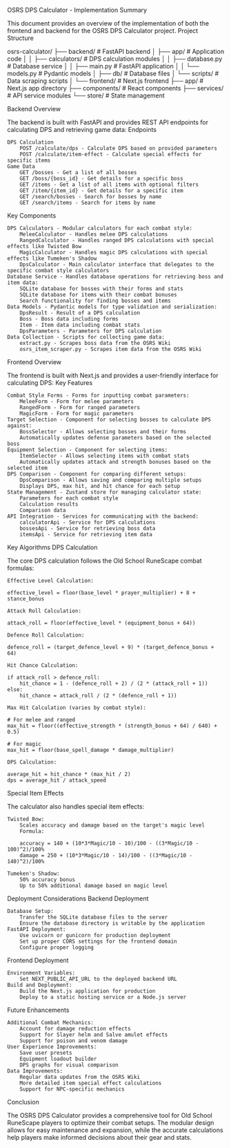 OSRS DPS Calculator - Implementation Summary

This document provides an overview of the implementation of both the frontend and backend for the OSRS DPS Calculator project.
Project Structure

osrs-calculator/
├── backend/               # FastAPI backend
│   ├── app/              # Application code
│   │   ├── calculators/  # DPS calculation modules
│   │   ├── database.py   # Database service
│   │   ├── main.py       # FastAPI application
│   │   └── models.py     # Pydantic models
│   ├── db/               # Database files
│   └── scripts/          # Data scraping scripts
│
└── frontend/             # Next.js frontend
    ├── app/              # Next.js app directory
    ├── components/       # React components
    ├── services/         # API service modules
    └── store/            # State management

Backend Overview

The backend is built with FastAPI and provides REST API endpoints for calculating DPS and retrieving game data:
Endpoints

    DPS Calculation
        POST /calculate/dps - Calculate DPS based on provided parameters
        POST /calculate/item-effect - Calculate special effects for specific items
    Game Data
        GET /bosses - Get a list of all bosses
        GET /boss/{boss_id} - Get details for a specific boss
        GET /items - Get a list of all items with optional filters
        GET /item/{item_id} - Get details for a specific item
        GET /search/bosses - Search for bosses by name
        GET /search/items - Search for items by name

Key Components

    DPS Calculators - Modular calculators for each combat style:
        MeleeCalculator - Handles melee DPS calculations
        RangedCalculator - Handles ranged DPS calculations with special effects like Twisted Bow
        MagicCalculator - Handles magic DPS calculations with special effects like Tumeken's Shadow
        DpsCalculator - Main calculator interface that delegates to the specific combat style calculators
    Database Service - Handles database operations for retrieving boss and item data:
        SQLite database for bosses with their forms and stats
        SQLite database for items with their combat bonuses
        Search functionality for finding bosses and items
    Data Models - Pydantic models for type validation and serialization:
        DpsResult - Result of a DPS calculation
        Boss - Boss data including forms
        Item - Item data including combat stats
        DpsParameters - Parameters for DPS calculation
    Data Collection - Scripts for collecting game data:
        extract.py - Scrapes boss data from the OSRS Wiki
        osrs_item_scraper.py - Scrapes item data from the OSRS Wiki

Frontend Overview

The frontend is built with Next.js and provides a user-friendly interface for calculating DPS:
Key Features

    Combat Style Forms - Forms for inputting combat parameters:
        MeleeForm - Form for melee parameters
        RangedForm - Form for ranged parameters
        MagicForm - Form for magic parameters
    Target Selection - Component for selecting bosses to calculate DPS against:
        BossSelector - Allows selecting bosses and their forms
        Automatically updates defense parameters based on the selected boss
    Equipment Selection - Component for selecting items:
        ItemSelector - Allows selecting items with combat stats
        Automatically updates attack and strength bonuses based on the selected item
    DPS Comparison - Component for comparing different setups:
        DpsComparison - Allows saving and comparing multiple setups
        Displays DPS, max hit, and hit chance for each setup
    State Management - Zustand store for managing calculator state:
        Parameters for each combat style
        Calculation results
        Comparison data
    API Integration - Services for communicating with the backend:
        calculatorApi - Service for DPS calculations
        bossesApi - Service for retrieving boss data
        itemsApi - Service for retrieving item data

Key Algorithms
DPS Calculation

The core DPS calculation follows the Old School RuneScape combat formulas:

    Effective Level Calculation:

    effective_level = floor(base_level * prayer_multiplier) + 8 + stance_bonus

    Attack Roll Calculation:

    attack_roll = floor(effective_level * (equipment_bonus + 64))

    Defence Roll Calculation:

    defence_roll = (target_defence_level + 9) * (target_defence_bonus + 64)

    Hit Chance Calculation:

    if attack_roll > defence_roll:
        hit_chance = 1 - (defence_roll + 2) / (2 * (attack_roll + 1))
    else:
        hit_chance = attack_roll / (2 * (defence_roll + 1))

    Max Hit Calculation (varies by combat style):

    # For melee and ranged
    max_hit = floor((effective_strength * (strength_bonus + 64) / 640) + 0.5)

    # For magic
    max_hit = floor(base_spell_damage * damage_multiplier)

    DPS Calculation:

    average_hit = hit_chance * (max_hit / 2)
    dps = average_hit / attack_speed

Special Item Effects

The calculator also handles special item effects:

    Twisted Bow:
        Scales accuracy and damage based on the target's magic level
        Formula:

        accuracy = 140 + (10*3*Magic/10 - 10)/100 - ((3*Magic/10 - 100)^2)/100%
        damage = 250 + (10*3*Magic/10 - 14)/100 - ((3*Magic/10 - 140)^2)/100%

    Tumeken's Shadow:
        50% accuracy bonus
        Up to 50% additional damage based on magic level

Deployment Considerations
Backend Deployment

    Database Setup:
        Transfer the SQLite database files to the server
        Ensure the database directory is writable by the application
    FastAPI Deployment:
        Use uvicorn or gunicorn for production deployment
        Set up proper CORS settings for the frontend domain
        Configure proper logging

Frontend Deployment

    Environment Variables:
        Set NEXT_PUBLIC_API_URL to the deployed backend URL
    Build and Deployment:
        Build the Next.js application for production
        Deploy to a static hosting service or a Node.js server

Future Enhancements

    Additional Combat Mechanics:
        Account for damage reduction effects
        Support for Slayer helm and Salve amulet effects
        Support for poison and venom damage
    User Experience Improvements:
        Save user presets
        Equipment loadout builder
        DPS graphs for visual comparison
    Data Improvements:
        Regular data updates from the OSRS Wiki
        More detailed item special effect calculations
        Support for NPC-specific mechanics

Conclusion

The OSRS DPS Calculator provides a comprehensive tool for Old School RuneScape players to optimize their combat setups. The modular design allows for easy maintenance and expansion, while the accurate calculations help players make informed decisions about their gear and stats.
